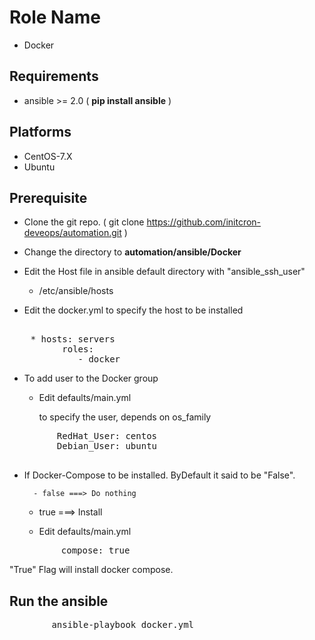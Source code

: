 Role Name
=========

* Docker

Requirements
------------

* ansible >= 2.0 ( **pip install ansible** )

Platforms
---------

  - CentOS-7.X
  - Ubuntu

Prerequisite
------------

* Clone the git repo. ( git clone https://github.com/initcron-deveops/automation.git )

* Change the directory to **automation/ansible/Docker**

* Edit the Host file in ansible default directory with "ansible_ssh_user"
  
	- /etc/ansible/hosts

* Edit the docker.yml to specify the host to be installed
    
<pre>    
	* hosts: servers
          roles:
             - docker
</pre>

* To add user to the Docker group
   
  - Edit defaults/main.yml

    to specify the user, depends on os_family
 <pre>
         RedHat_User: centos
         Debian_User: ubuntu  
 </pre>

* If Docker-Compose to be installed. ByDefault it said to be "False".
   
        - false ===> Do nothing
	- true  ===> Install

  - Edit defaults/main.yml

  <pre>
         compose: true
  </pre>

"True" Flag will install docker compose.


Run the ansible
---------------

<pre>
        ansible-playbook docker.yml
</pre> 
